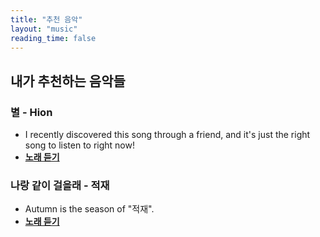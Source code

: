 ```yaml
---
title: "추천 음악"
layout: "music"
reading_time: false
---
```


## 내가 추천하는 음악들

### 별 - Hion
- I recently discovered this song through a friend, and it's just the right song to listen to right now! 
- **[노래 듣기](https://youtu.be/odBj6onwDuY?si=qVxqBUzqtIqcC_yc)**

### 나랑 같이 걸을래 - 적재
- Autumn is the season of "적재".
- **[노래 듣기](https://youtu.be/cn8gCkw6H5A?si=x9VSZezA4GOZ7PXT)**
